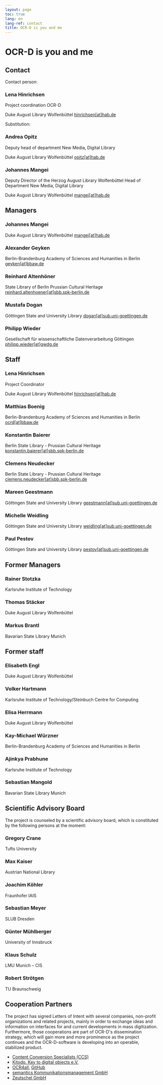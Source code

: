 ```yaml
---
layout: page
toc: true
lang: en
lang-ref: contact
title: OCR-D is you and me
---
```


# OCR-D is you and me

## Contact

Contact person:

### Lena Hinrichsen
Project coordination OCR-D

Duke August Library Wolfenbüttel
[hinrichsen[at]hab.de](mailto:hinrichsen@hab.de)


Substitution:

### Andrea Opitz
Deputy head of department
New Media, Digital Library

Duke August Library Wolfenbüttel
[opitz[at]hab.de](mailto:opitz@hab.de?subject=Anfrage%20via%20OCR-D.de)

### Johannes Mangei
Deputy Director of the Herzog August Library Wolfenbüttel
Head of Department New Media, Digital Library

Duke August Library Wolfenbüttel
[mangei[at]hab.de](mailto:mangei@hab.de?subject=Anfrage%20via%20OCR-D.de)

## Managers

### Johannes Mangei
Duke August Library Wolfenbüttel
[mangei[at]hab.de](mailto:mangei@hab.de)

### Alexander Geyken
Berlin-Brandenburg Academy of Sciences and Humanities in Berlin
[geyken[at]bbaw.de](mailto:geyken@bbaw.de)

### Reinhard Altenhöner
State Library of Berlin Prussian Cultural Heritage
[reinhard.altenhoener[at]sbb.spk-berlin.de](mailto:Reinhard.Altenhoener@sbb.spk-berlin.de)

### Mustafa Dogan
Göttingen State and University Library
[dogan[at]sub.uni-goettingen.de](mailto:dogan[at]sub.uni-goettingen.de)

### Philipp Wieder
Gesellschaft für wissenschaftliche Datenverarbeitung Göttingen
[philipp.wieder[at]gwdg.de](mailto:philipp.wieder@gwdg.de)


## Staff

### Lena Hinrichsen
Project Coordinator

Duke August Library Wolfenbüttel
[hinrichsen[at]hab.de](mailto:hinrichsen@hab.de?subject=Anfrage%20%C3%BCber%20OCR-D.de)

### Matthias Boenig
Berlin-Brandenburg Academy of Sciences and Humanities in Berlin
[ocrd[at]bbaw.de](mailto:ocrd@bbaw.de)

### Konstantin Baierer
Berlin State Library - Prussian Cultural Heritage
[konstantin.baierer[at]sbb.spk-berlin.de](mailto:Konstantin.Baierer@sbb.spk-berlin.de)

### Clemens Neudecker
Berlin State Library - Prussian Cultural Heritage 
[clemens.neudecker[at]sbb.spk-berlin.de](mailto:clemens.neudecker@sbb.spk-berlin.de)

### Mareen Geestmann
Göttingen State and University Library
[geestmann[at]sub.uni-goettingen.de](mailto:geestmann[at]sub.uni-goettingen.de)

### Michelle Weidling
Göttingen State and University Library
[weidling[at]sub.uni-goettingen.de](mailto:weidling[at]sub.uni-goettingen.de)

### Paul Pestov
Göttingen State and University Library
[pestov[at]sub.uni-goettingen.de](mailto:pestov[at]sub.uni-goettingen.de)

## Former Managers

### Rainer Stotzka
Karlsruhe Institute of Technology

### Thomas Stäcker
Duke August Library Wolfenbüttel

### Markus Brantl
Bavarian State Library Munich

## Former staff

### Elisabeth Engl
Duke August Library Wolfenbüttel

### Volker Hartmann
Karlsruhe Institute of Technology/Steinbuch Centre for Computing

### Elisa Herrmann
Duke August Library Wolfenbüttel

### Kay-Michael Würzner
Berlin-Brandenburg Academy of Sciences and Humanities in Berlin

### Ajinkya Prabhune
Karlsruhe Institute of Technology

### Sebastian Mangold
Bavarian State Library Munich

## Scientific Advisory Board

The project is counseled by a scientific advisory board, which is constituted by the following persons at the moment:

### Gregory Crane

Tufts University

### Max Kaiser

Austrian National Library

### Joachim Köhler

Fraunhofer IAIS

### Sebastian Meyer

SLUB Dresden

### Günter Mühlberger

University of Innsbruck

### Klaus Schulz

LMU Munich – CIS

### Robert Strötgen

TU Braunschweig

## Cooperation Partners

The project has signed Letters of Intent with several companies, non-profit organizations and related projects,
mainly in order to exchange ideas and information on interfaces for and current developments in mass digitization.
Furthermore, those cooperations are part of OCR-D's dissemination strategy, which will gain more and more prominence
as the project continues and the OCR-D-software is developing into an operable, stabilized product.

* [Content Conversion Specialists (CCS)](https://content-conversion.com/) 
* [Kitodo. Key to digital objects e.V.](https://www.kitodo.org/en/)
* [OCR4all](http://ocr4all.de/), [GitHub](https://github.com/OCR4all)
* [semantics Kommunikationsmanagement GmbH](https://www.semantics.de/)
* [Zeutschel GmbH](https://www.zeutschel.de/en/)
